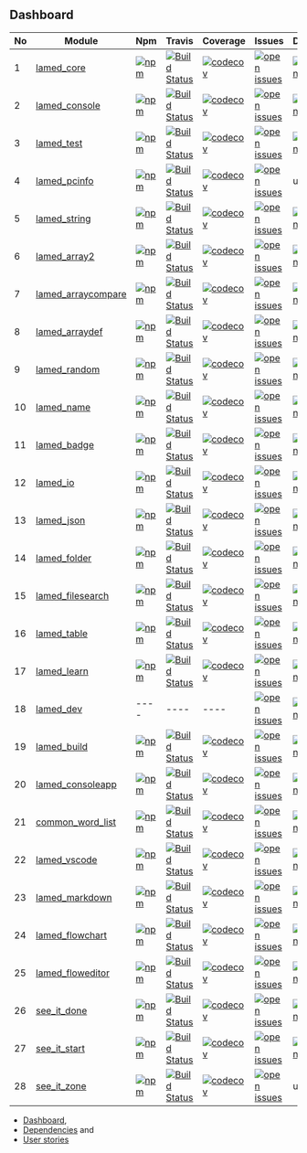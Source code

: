 ## Dashboard

| No |Module |Npm |Travis |Coverage |Issues |Deepscans |Lastcommit |
|  ---- | ---- | ---- | ---- | ---- | ---- | ---- | ---- |
1 |[lamed_core](https://github.com/perezlamed/lamed_core) |[![npm](https://img.shields.io/npm/v/lamed_core.svg)](https://www.npmjs.org/package/lamed_core) |[![Build Status](https://travis-ci.org/perezlamed/lamed_core.svg?branch=master)](https://travis-ci.org/perezlamed/lamed_core) |[![codecov](https://codecov.io/gh/perezlamed/lamed_core/branch/master/graph/badge.svg)](https://codecov.io/gh/perezlamed/lamed_core) |[![open issues](https://img.shields.io/github/issues-raw/perezlamed/lamed_core.svg)](https://github.com/perezlamed/lamed_core/issues) |[![DeepScan grade](https://deepscan.io/api/teams/1597/projects/6044/branches/48311/badge/grade.svg)](https://deepscan.io/dashboard#view=project&tid=1597&pid=6044&bid=48311) |[![last commit](https://img.shields.io/github/last-commit/perezlamed/lamed_core.svg)](https://github.com/perezlamed/lamed_core/graphs/commit-activity) |
2 |[lamed_console](https://github.com/perezlamed/lamed_console) |[![npm](https://img.shields.io/npm/v/lamed_console.svg)](https://www.npmjs.org/package/lamed_console) |[![Build Status](https://travis-ci.org/perezlamed/lamed_console.svg?branch=master)](https://travis-ci.org/perezlamed/lamed_console) |[![codecov](https://codecov.io/gh/perezlamed/lamed_console/branch/master/graph/badge.svg)](https://codecov.io/gh/perezlamed/lamed_console) |[![open issues](https://img.shields.io/github/issues-raw/perezlamed/lamed_console.svg)](https://github.com/perezlamed/lamed_console/issues) |[![DeepScan grade](https://deepscan.io/api/teams/1597/projects/6356/branches/52830/badge/grade.svg)](https://deepscan.io/dashboard#view=project&tid=1597&pid=6356&bid=52830) |[![last commit](https://img.shields.io/github/last-commit/perezlamed/lamed_console.svg)](https://github.com/perezlamed/lamed_console/graphs/commit-activity) |
3 |[lamed_test](https://github.com/perezlamed/lamed_test) |[![npm](https://img.shields.io/npm/v/lamed_test.svg)](https://www.npmjs.org/package/lamed_test) |[![Build Status](https://travis-ci.org/perezlamed/lamed_test.svg?branch=master)](https://travis-ci.org/perezlamed/lamed_test) |[![codecov](https://codecov.io/gh/perezlamed/lamed_test/branch/master/graph/badge.svg)](https://codecov.io/gh/perezlamed/lamed_test) |[![open issues](https://img.shields.io/github/issues-raw/perezlamed/lamed_test.svg)](https://github.com/perezlamed/lamed_test/issues) |[![DeepScan grade](https://deepscan.io/api/teams/1597/projects/6045/branches/48312/badge/grade.svg)](https://deepscan.io/dashboard#view=project&tid=1597&pid=6045&bid=48312) |[![last commit](https://img.shields.io/github/last-commit/perezlamed/lamed_test.svg)](https://github.com/perezlamed/lamed_test/graphs/commit-activity) |
4 |[lamed_pcinfo](https://github.com/perezlamed/lamed_pcinfo) |[![npm](https://img.shields.io/npm/v/lamed_pcinfo.svg)](https://www.npmjs.org/package/lamed_pcinfo) |[![Build Status](https://travis-ci.org/perezlamed/lamed_pcinfo.svg?branch=master)](https://travis-ci.org/perezlamed/lamed_pcinfo) |[![codecov](https://codecov.io/gh/perezlamed/lamed_pcinfo/branch/master/graph/badge.svg)](https://codecov.io/gh/perezlamed/lamed_pcinfo) |[![open issues](https://img.shields.io/github/issues-raw/perezlamed/lamed_pcinfo.svg)](https://github.com/perezlamed/lamed_pcinfo/issues) |undefined |[![last commit](https://img.shields.io/github/last-commit/perezlamed/lamed_pcinfo.svg)](https://github.com/perezlamed/lamed_pcinfo/graphs/commit-activity) |
5 |[lamed_string](https://github.com/perezlamed/lamed_string) |[![npm](https://img.shields.io/npm/v/lamed_string.svg)](https://www.npmjs.org/package/lamed_string) |[![Build Status](https://travis-ci.org/perezlamed/lamed_string.svg?branch=master)](https://travis-ci.org/perezlamed/lamed_string) |[![codecov](https://codecov.io/gh/perezlamed/lamed_string/branch/master/graph/badge.svg)](https://codecov.io/gh/perezlamed/lamed_string) |[![open issues](https://img.shields.io/github/issues-raw/perezlamed/lamed_string.svg)](https://github.com/perezlamed/lamed_string/issues) |[![DeepScan grade](https://deepscan.io/api/teams/1597/projects/6367/branches/52842/badge/grade.svg)](https://deepscan.io/dashboard#view=project&tid=1597&pid=6367&bid=52842) |[![last commit](https://img.shields.io/github/last-commit/perezlamed/lamed_string.svg)](https://github.com/perezlamed/lamed_string/graphs/commit-activity) |
6 |[lamed_array2](https://github.com/perezlamed/lamed_array2) |[![npm](https://img.shields.io/npm/v/lamed_array2.svg)](https://www.npmjs.org/package/lamed_array2) |[![Build Status](https://travis-ci.org/perezlamed/lamed_array2.svg?branch=master)](https://travis-ci.org/perezlamed/lamed_array2) |[![codecov](https://codecov.io/gh/perezlamed/lamed_array2/branch/master/graph/badge.svg)](https://codecov.io/gh/perezlamed/lamed_array2) |[![open issues](https://img.shields.io/github/issues-raw/perezlamed/lamed_array2.svg)](https://github.com/perezlamed/lamed_array2/issues) |[![DeepScan grade](https://deepscan.io/api/teams/1597/projects/6512/branches/54601/badge/grade.svg)](https://deepscan.io/dashboard#view=project&tid=1597&pid=6512&bid=54601) |[![last commit](https://img.shields.io/github/last-commit/perezlamed/lamed_array2.svg)](https://github.com/perezlamed/lamed_array2/graphs/commit-activity) |
7 |[lamed_arraycompare](https://github.com/perezlamed/lamed_arraycompare) |[![npm](https://img.shields.io/npm/v/lamed_arraycompare.svg)](https://www.npmjs.org/package/lamed_arraycompare) |[![Build Status](https://travis-ci.org/perezlamed/lamed_arraycompare.svg?branch=master)](https://travis-ci.org/perezlamed/lamed_arraycompare) |[![codecov](https://codecov.io/gh/perezlamed/lamed_arraycompare/branch/master/graph/badge.svg)](https://codecov.io/gh/perezlamed/lamed_arraycompare) |[![open issues](https://img.shields.io/github/issues-raw/perezlamed/lamed_arraycompare.svg)](https://github.com/perezlamed/lamed_arraycompare/issues) |[![DeepScan grade](https://deepscan.io/api/teams/1597/projects/6489/branches/54434/badge/grade.svg)](https://deepscan.io/dashboard#view=project&tid=1597&pid=6489&bid=54434) |[![last commit](https://img.shields.io/github/last-commit/perezlamed/lamed_arraycompare.svg)](https://github.com/perezlamed/lamed_arraycompare/graphs/commit-activity) |
8 |[lamed_arraydef](https://github.com/perezlamed/lamed_arraydef) |[![npm](https://img.shields.io/npm/v/lamed_arraydef.svg)](https://www.npmjs.org/package/lamed_arraydef) |[![Build Status](https://travis-ci.org/perezlamed/lamed_arraydef.svg?branch=master)](https://travis-ci.org/perezlamed/lamed_arraydef) |[![codecov](https://codecov.io/gh/perezlamed/lamed_arraydef/branch/master/graph/badge.svg)](https://codecov.io/gh/perezlamed/lamed_arraydef) |[![open issues](https://img.shields.io/github/issues-raw/perezlamed/lamed_arraydef.svg)](https://github.com/perezlamed/lamed_arraydef/issues) |[![DeepScan grade](https://deepscan.io/api/teams/1597/projects/6490/branches/54435/badge/grade.svg)](https://deepscan.io/dashboard#view=project&tid=1597&pid=6490&bid=54435) |[![last commit](https://img.shields.io/github/last-commit/perezlamed/lamed_arraydef.svg)](https://github.com/perezlamed/lamed_arraydef/graphs/commit-activity) |
9 |[lamed_random](https://github.com/perezlamed/lamed_random) |[![npm](https://img.shields.io/npm/v/lamed_random.svg)](https://www.npmjs.org/package/lamed_random) |[![Build Status](https://travis-ci.org/perezlamed/lamed_random.svg?branch=master)](https://travis-ci.org/perezlamed/lamed_random) |[![codecov](https://codecov.io/gh/perezlamed/lamed_random/branch/master/graph/badge.svg)](https://codecov.io/gh/perezlamed/lamed_random) |[![open issues](https://img.shields.io/github/issues-raw/perezlamed/lamed_random.svg)](https://github.com/perezlamed/lamed_random/issues) |[![DeepScan grade](https://deepscan.io/api/teams/1597/projects/7131/branches/66585/badge/grade.svg)](https://deepscan.io/dashboard#view=project&tid=1597&pid=7131&bid=66585) |[![last commit](https://img.shields.io/github/last-commit/perezlamed/lamed_random.svg)](https://github.com/perezlamed/lamed_random/graphs/commit-activity) |
10 |[lamed_name](https://github.com/perezlamed/lamed_name) |[![npm](https://img.shields.io/npm/v/lamed_name.svg)](https://www.npmjs.org/package/lamed_name) |[![Build Status](https://travis-ci.org/perezlamed/lamed_name.svg?branch=master)](https://travis-ci.org/perezlamed/lamed_name) |[![codecov](https://codecov.io/gh/perezlamed/lamed_name/branch/master/graph/badge.svg)](https://codecov.io/gh/perezlamed/lamed_name) |[![open issues](https://img.shields.io/github/issues-raw/perezlamed/lamed_name.svg)](https://github.com/perezlamed/lamed_name/issues) |[![DeepScan grade](https://deepscan.io/api/teams/1597/projects/6365/branches/52839/badge/grade.svg)](https://deepscan.io/dashboard#view=project&tid=1597&pid=6365&bid=52839) |[![last commit](https://img.shields.io/github/last-commit/perezlamed/lamed_name.svg)](https://github.com/perezlamed/lamed_name/graphs/commit-activity) |
11 |[lamed_badge](https://github.com/perezlamed/lamed_badge) |[![npm](https://img.shields.io/npm/v/lamed_badge.svg)](https://www.npmjs.org/package/lamed_badge) |[![Build Status](https://travis-ci.org/perezlamed/lamed_badge.svg?branch=master)](https://travis-ci.org/perezlamed/lamed_badge) |[![codecov](https://codecov.io/gh/perezlamed/lamed_badge/branch/master/graph/badge.svg)](https://codecov.io/gh/perezlamed/lamed_badge) |[![open issues](https://img.shields.io/github/issues-raw/perezlamed/lamed_badge.svg)](https://github.com/perezlamed/lamed_badge/issues) |[![DeepScan grade](https://deepscan.io/api/teams/1597/projects/6357/branches/52831/badge/grade.svg)](https://deepscan.io/dashboard#view=project&tid=1597&pid=6357&bid=52831) |[![last commit](https://img.shields.io/github/last-commit/perezlamed/lamed_badge.svg)](https://github.com/perezlamed/lamed_badge/graphs/commit-activity) |
12 |[lamed_io](https://github.com/perezlamed/lamed_io) |[![npm](https://img.shields.io/npm/v/lamed_io.svg)](https://www.npmjs.org/package/lamed_io) |[![Build Status](https://travis-ci.org/perezlamed/lamed_io.svg?branch=master)](https://travis-ci.org/perezlamed/lamed_io) |[![codecov](https://codecov.io/gh/perezlamed/lamed_io/branch/master/graph/badge.svg)](https://codecov.io/gh/perezlamed/lamed_io) |[![open issues](https://img.shields.io/github/issues-raw/perezlamed/lamed_io.svg)](https://github.com/perezlamed/lamed_io/issues) |[![DeepScan grade](https://deepscan.io/api/teams/1597/projects/4474/branches/36076/badge/grade.svg)](https://deepscan.io/dashboard#view=project&tid=1597&pid=4474&bid=36076) |[![last commit](https://img.shields.io/github/last-commit/perezlamed/lamed_io.svg)](https://github.com/perezlamed/lamed_io/graphs/commit-activity) |
13 |[lamed_json](https://github.com/perezlamed/lamed_json) |[![npm](https://img.shields.io/npm/v/lamed_json.svg)](https://www.npmjs.org/package/lamed_json) |[![Build Status](https://travis-ci.org/perezlamed/lamed_json.svg?branch=master)](https://travis-ci.org/perezlamed/lamed_json) |[![codecov](https://codecov.io/gh/perezlamed/lamed_json/branch/master/graph/badge.svg)](https://codecov.io/gh/perezlamed/lamed_json) |[![open issues](https://img.shields.io/github/issues-raw/perezlamed/lamed_json.svg)](https://github.com/perezlamed/lamed_json/issues) |[![DeepScan grade](https://deepscan.io/api/teams/1597/projects/6363/branches/52837/badge/grade.svg)](https://deepscan.io/dashboard#view=project&tid=1597&pid=6363&bid=52837) |[![last commit](https://img.shields.io/github/last-commit/perezlamed/lamed_json.svg)](https://github.com/perezlamed/lamed_json/graphs/commit-activity) |
14 |[lamed_folder](https://github.com/perezlamed/lamed_folder) |[![npm](https://img.shields.io/npm/v/lamed_folder.svg)](https://www.npmjs.org/package/lamed_folder) |[![Build Status](https://travis-ci.org/perezlamed/lamed_folder.svg?branch=master)](https://travis-ci.org/perezlamed/lamed_folder) |[![codecov](https://codecov.io/gh/perezlamed/lamed_folder/branch/master/graph/badge.svg)](https://codecov.io/gh/perezlamed/lamed_folder) |[![open issues](https://img.shields.io/github/issues-raw/perezlamed/lamed_folder.svg)](https://github.com/perezlamed/lamed_folder/issues) |[![DeepScan grade](https://deepscan.io/api/teams/1597/projects/4472/branches/36075/badge/grade.svg)](https://deepscan.io/dashboard#view=project&tid=1597&pid=4472&bid=36075) |[![last commit](https://img.shields.io/github/last-commit/perezlamed/lamed_folder.svg)](https://github.com/perezlamed/lamed_folder/graphs/commit-activity) |
15 |[lamed_filesearch](https://github.com/perezlamed/lamed_filesearch) |[![npm](https://img.shields.io/npm/v/lamed_filesearch.svg)](https://www.npmjs.org/package/lamed_filesearch) |[![Build Status](https://travis-ci.org/perezlamed/lamed_filesearch.svg?branch=master)](https://travis-ci.org/perezlamed/lamed_filesearch) |[![codecov](https://codecov.io/gh/perezlamed/lamed_filesearch/branch/master/graph/badge.svg)](https://codecov.io/gh/perezlamed/lamed_filesearch) |[![open issues](https://img.shields.io/github/issues-raw/perezlamed/lamed_filesearch.svg)](https://github.com/perezlamed/lamed_filesearch/issues) |[![DeepScan grade](https://deepscan.io/api/teams/1597/projects/6359/branches/52833/badge/grade.svg)](https://deepscan.io/dashboard#view=project&tid=1597&pid=6359&bid=52833) |[![last commit](https://img.shields.io/github/last-commit/perezlamed/lamed_filesearch.svg)](https://github.com/perezlamed/lamed_filesearch/graphs/commit-activity) |
16 |[lamed_table](https://github.com/perezlamed/lamed_table) |[![npm](https://img.shields.io/npm/v/lamed_table.svg)](https://www.npmjs.org/package/lamed_table) |[![Build Status](https://travis-ci.org/perezlamed/lamed_table.svg?branch=master)](https://travis-ci.org/perezlamed/lamed_table) |[![codecov](https://codecov.io/gh/perezlamed/lamed_table/branch/master/graph/badge.svg)](https://codecov.io/gh/perezlamed/lamed_table) |[![open issues](https://img.shields.io/github/issues-raw/perezlamed/lamed_table.svg)](https://github.com/perezlamed/lamed_table/issues) |[![DeepScan grade](https://deepscan.io/api/teams/1597/projects/6366/branches/52840/badge/grade.svg)](https://deepscan.io/dashboard#view=project&tid=1597&pid=6366&bid=52840) |[![last commit](https://img.shields.io/github/last-commit/perezlamed/lamed_table.svg)](https://github.com/perezlamed/lamed_table/graphs/commit-activity) |
17 |[lamed_learn](https://github.com/perezlamed/lamed_learn) |[![npm](https://img.shields.io/npm/v/lamed_learn.svg)](https://www.npmjs.org/package/lamed_learn) |[![Build Status](https://travis-ci.org/perezlamed/lamed_learn.svg?branch=master)](https://travis-ci.org/perezlamed/lamed_learn) |[![codecov](https://codecov.io/gh/perezlamed/lamed_learn/branch/master/graph/badge.svg)](https://codecov.io/gh/perezlamed/lamed_learn) |[![open issues](https://img.shields.io/github/issues-raw/perezlamed/lamed_learn.svg)](https://github.com/perezlamed/lamed_learn/issues) |[![DeepScan grade](https://deepscan.io/api/teams/1597/projects/6369/branches/52844/badge/grade.svg)](https://deepscan.io/dashboard#view=project&tid=1597&pid=6369&bid=52844) |[![last commit](https://img.shields.io/github/last-commit/perezlamed/lamed_learn.svg)](https://github.com/perezlamed/lamed_learn/graphs/commit-activity) |
18 |[lamed_dev](https://github.com/perezlamed/lamed_dev) |---- |---- |---- |[![open issues](https://img.shields.io/github/issues-raw/perezlamed/lamed_dev.svg)](https://github.com/perezlamed/lamed_dev/issues) |[![DeepScan grade](https://deepscan.io/api/teams/1597/projects/6358/branches/52832/badge/grade.svg)](https://deepscan.io/dashboard#view=project&tid=1597&pid=6358&bid=52832) |[![last commit](https://img.shields.io/github/last-commit/perezlamed/lamed_dev.svg)](https://github.com/perezlamed/lamed_dev/graphs/commit-activity) |
19 |[lamed_build](https://github.com/perezlamed/lamed_build) |[![npm](https://img.shields.io/npm/v/lamed_build.svg)](https://www.npmjs.org/package/lamed_build) |[![Build Status](https://travis-ci.org/perezlamed/lamed_build.svg?branch=master)](https://travis-ci.org/perezlamed/lamed_build) |[![codecov](https://codecov.io/gh/perezlamed/lamed_build/branch/master/graph/badge.svg)](https://codecov.io/gh/perezlamed/lamed_build) |[![open issues](https://img.shields.io/github/issues-raw/perezlamed/lamed_build.svg)](https://github.com/perezlamed/lamed_build/issues) |[![DeepScan grade](https://deepscan.io/api/teams/1597/projects/6362/branches/52836/badge/grade.svg)](https://deepscan.io/dashboard#view=project&tid=1597&pid=6362&bid=52836) |[![last commit](https://img.shields.io/github/last-commit/perezlamed/lamed_build.svg)](https://github.com/perezlamed/lamed_build/graphs/commit-activity) |
20 |[lamed_consoleapp](https://github.com/perezlamed/lamed_consoleapp) |[![npm](https://img.shields.io/npm/v/lamed_consoleapp.svg)](https://www.npmjs.org/package/lamed_consoleapp) |[![Build Status](https://travis-ci.org/perezlamed/lamed_consoleapp.svg?branch=master)](https://travis-ci.org/perezlamed/lamed_consoleapp) |[![codecov](https://codecov.io/gh/perezlamed/lamed_consoleapp/branch/master/graph/badge.svg)](https://codecov.io/gh/perezlamed/lamed_consoleapp) |[![open issues](https://img.shields.io/github/issues-raw/perezlamed/lamed_consoleapp.svg)](https://github.com/perezlamed/lamed_consoleapp/issues) |[![DeepScan grade](https://deepscan.io/api/teams/1597/projects/6491/branches/54436/badge/grade.svg)](https://deepscan.io/dashboard#view=project&tid=1597&pid=6491&bid=54436) |[![last commit](https://img.shields.io/github/last-commit/perezlamed/lamed_consoleapp.svg)](https://github.com/perezlamed/lamed_consoleapp/graphs/commit-activity) |
21 |[common_word_list](https://github.com/perezlamed/common_word_list) |[![npm](https://img.shields.io/npm/v/common_word_list.svg)](https://www.npmjs.org/package/common_word_list) |[![Build Status](https://travis-ci.org/perezlamed/common_word_list.svg?branch=master)](https://travis-ci.org/perezlamed/common_word_list) |[![codecov](https://codecov.io/gh/perezlamed/common_word_list/branch/master/graph/badge.svg)](https://codecov.io/gh/perezlamed/common_word_list) |[![open issues](https://img.shields.io/github/issues-raw/perezlamed/common_word_list.svg)](https://github.com/perezlamed/common_word_list/issues) |[![DeepScan grade](https://deepscan.io/api/teams/1597/projects/6513/branches/54608/badge/grade.svg)](https://deepscan.io/dashboard#view=project&tid=1597&pid=6513&bid=54608) |[![last commit](https://img.shields.io/github/last-commit/perezlamed/common_word_list.svg)](https://github.com/perezlamed/common_word_list/graphs/commit-activity) |
22 |[lamed_vscode](https://github.com/perezlamed/lamed_vscode) |[![npm](https://img.shields.io/npm/v/lamed_vscode.svg)](https://www.npmjs.org/package/lamed_vscode) |[![Build Status](https://travis-ci.org/perezlamed/lamed_vscode.svg?branch=master)](https://travis-ci.org/perezlamed/lamed_vscode) |[![codecov](https://codecov.io/gh/perezlamed/lamed_vscode/branch/master/graph/badge.svg)](https://codecov.io/gh/perezlamed/lamed_vscode) |[![open issues](https://img.shields.io/github/issues-raw/perezlamed/lamed_vscode.svg)](https://github.com/perezlamed/lamed_vscode/issues) |[![DeepScan grade](https://deepscan.io/api/teams/1597/projects/6368/branches/52843/badge/grade.svg)](https://deepscan.io/dashboard#view=project&tid=1597&pid=6368&bid=52843) |[![last commit](https://img.shields.io/github/last-commit/perezlamed/lamed_vscode.svg)](https://github.com/perezlamed/lamed_vscode/graphs/commit-activity) |
23 |[lamed_markdown](https://github.com/perezlamed/lamed_markdown) |[![npm](https://img.shields.io/npm/v/lamed_markdown.svg)](https://www.npmjs.org/package/lamed_markdown) |[![Build Status](https://travis-ci.org/perezlamed/lamed_markdown.svg?branch=master)](https://travis-ci.org/perezlamed/lamed_markdown) |[![codecov](https://codecov.io/gh/perezlamed/lamed_markdown/branch/master/graph/badge.svg)](https://codecov.io/gh/perezlamed/lamed_markdown) |[![open issues](https://img.shields.io/github/issues-raw/perezlamed/lamed_markdown.svg)](https://github.com/perezlamed/lamed_markdown/issues) |[![DeepScan grade](https://deepscan.io/api/teams/1597/projects/6364/branches/52838/badge/grade.svg)](https://deepscan.io/dashboard#view=project&tid=1597&pid=6364&bid=52838) |[![last commit](https://img.shields.io/github/last-commit/perezlamed/lamed_markdown.svg)](https://github.com/perezlamed/lamed_markdown/graphs/commit-activity) |
24 |[lamed_flowchart](https://github.com/perezlamed/lamed_flowchart) |[![npm](https://img.shields.io/npm/v/lamed_flowchart.svg)](https://www.npmjs.org/package/lamed_flowchart) |[![Build Status](https://travis-ci.org/perezlamed/lamed_flowchart.svg?branch=master)](https://travis-ci.org/perezlamed/lamed_flowchart) |[![codecov](https://codecov.io/gh/perezlamed/lamed_flowchart/branch/master/graph/badge.svg)](https://codecov.io/gh/perezlamed/lamed_flowchart) |[![open issues](https://img.shields.io/github/issues-raw/perezlamed/lamed_flowchart.svg)](https://github.com/perezlamed/lamed_flowchart/issues) |[![DeepScan grade](https://deepscan.io/api/teams/1597/projects/6360/branches/52834/badge/grade.svg)](https://deepscan.io/dashboard#view=project&tid=1597&pid=6360&bid=52834) |[![last commit](https://img.shields.io/github/last-commit/perezlamed/lamed_flowchart.svg)](https://github.com/perezlamed/lamed_flowchart/graphs/commit-activity) |
25 |[lamed_floweditor](https://github.com/perezlamed/lamed_floweditor) |[![npm](https://img.shields.io/npm/v/lamed_floweditor.svg)](https://www.npmjs.org/package/lamed_floweditor) |[![Build Status](https://travis-ci.org/perezlamed/lamed_floweditor.svg?branch=master)](https://travis-ci.org/perezlamed/lamed_floweditor) |[![codecov](https://codecov.io/gh/perezlamed/lamed_floweditor/branch/master/graph/badge.svg)](https://codecov.io/gh/perezlamed/lamed_floweditor) |[![open issues](https://img.shields.io/github/issues-raw/perezlamed/lamed_floweditor.svg)](https://github.com/perezlamed/lamed_floweditor/issues) |[![DeepScan grade](https://deepscan.io/api/teams/1597/projects/6361/branches/52835/badge/grade.svg)](https://deepscan.io/dashboard#view=project&tid=1597&pid=6361&bid=52835) |[![last commit](https://img.shields.io/github/last-commit/perezlamed/lamed_floweditor.svg)](https://github.com/perezlamed/lamed_floweditor/graphs/commit-activity) |
26 |[see_it_done](https://github.com/perezlamed/see_it_done) |[![npm](https://img.shields.io/npm/v/see_it_done.svg)](https://www.npmjs.org/package/see_it_done) |[![Build Status](https://travis-ci.org/perezlamed/see_it_done.svg?branch=master)](https://travis-ci.org/perezlamed/see_it_done) |[![codecov](https://codecov.io/gh/perezlamed/see_it_done/branch/master/graph/badge.svg)](https://codecov.io/gh/perezlamed/see_it_done) |[![open issues](https://img.shields.io/github/issues-raw/perezlamed/see_it_done.svg)](https://github.com/perezlamed/see_it_done/issues) |[![DeepScan grade](https://deepscan.io/api/teams/1597/projects/6046/branches/48313/badge/grade.svg)](https://deepscan.io/dashboard#view=project&tid=1597&pid=6046&bid=48313) |[![last commit](https://img.shields.io/github/last-commit/perezlamed/see_it_done.svg)](https://github.com/perezlamed/see_it_done/graphs/commit-activity) |
27 |[see_it_start](https://github.com/perezlamed/see_it_start) |[![npm](https://img.shields.io/npm/v/see_it_start.svg)](https://www.npmjs.org/package/see_it_start) |[![Build Status](https://travis-ci.org/perezlamed/see_it_start.svg?branch=master)](https://travis-ci.org/perezlamed/see_it_start) |[![codecov](https://codecov.io/gh/perezlamed/see_it_start/branch/master/graph/badge.svg)](https://codecov.io/gh/perezlamed/see_it_start) |[![open issues](https://img.shields.io/github/issues-raw/perezlamed/see_it_start.svg)](https://github.com/perezlamed/see_it_start/issues) |[![DeepScan grade](https://deepscan.io/api/teams/1597/projects/6370/branches/52845/badge/grade.svg)](https://deepscan.io/dashboard#view=project&tid=1597&pid=6370&bid=52845) |[![last commit](https://img.shields.io/github/last-commit/perezlamed/see_it_start.svg)](https://github.com/perezlamed/see_it_start/graphs/commit-activity) |
28 |[see_it_zone](https://github.com/perezlamed/see_it_zone) |[![npm](https://img.shields.io/npm/v/see_it_zone.svg)](https://www.npmjs.org/package/see_it_zone) |[![Build Status](https://travis-ci.org/perezlamed/see_it_zone.svg?branch=master)](https://travis-ci.org/perezlamed/see_it_zone) |[![codecov](https://codecov.io/gh/perezlamed/see_it_zone/branch/master/graph/badge.svg)](https://codecov.io/gh/perezlamed/see_it_zone) |[![open issues](https://img.shields.io/github/issues-raw/perezlamed/see_it_zone.svg)](https://github.com/perezlamed/see_it_zone/issues) |undefined |[![last commit](https://img.shields.io/github/last-commit/perezlamed/see_it_zone.svg)](https://github.com/perezlamed/see_it_zone/graphs/commit-activity) |
- [Dashboard](./Dashboard.md),
- [Dependencies](./Dependencies.md) and
- [User stories](./UserStories.md)